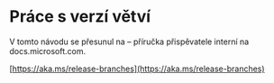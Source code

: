 # <a name="working-with-release-branches"></a>Práce s verzí větví

V tomto návodu se přesunul na – příručka přispěvatele interní na docs.microsoft.com.

[https://aka.ms/release-branches](https://aka.ms/release-branches)
